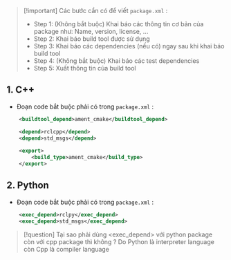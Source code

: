 
> [!important] Các bước cần có để viết `package.xml` : 
> - Step 1: (Không bắt buộc) Khai báo các thông tin cơ bản của package như: Name, version, license, ...
> - Step 2: Khai báo build tool được sử dụng
> - Step 3: Khai báo các dependencies (nếu có) ngay sau khi khai báo build tool
> - Step 4: (Không bắt buộc) Khai báo các test dependencies
> - Step 5: Xuất thông tin của build tool


## 1. C++

- Đoạn code bắt buộc phải có trong `package.xml` :
```XML
	<buildtool_depend>ament_cmake</buildtool_depend>

	<depend>rclcpp</depend>
	<depend>std_msgs</depend>
	
	<export>
		<build_type>ament_cmake</build_type>
	</export>
```


## 2. Python

- Đoạn code bắt buộc phải có trong `package.xml` :

```XML
	<exec_depend>rclpy</exec_depend>
	<exec_depend>std_msgs</exec_depend>
```


> [!question] Tại sao phải dùng <exec_depend> với python package còn với cpp package thì không ?
> Do Python là interpreter language còn Cpp là compiler language

